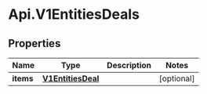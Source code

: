 # Api.V1EntitiesDeals

## Properties

Name | Type | Description | Notes
------------ | ------------- | ------------- | -------------
**items** | [**V1EntitiesDeal**](V1EntitiesDeal.md) |  | [optional] 


